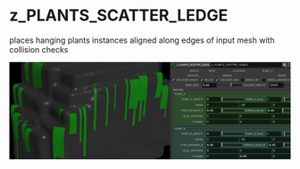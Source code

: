 # z_PLANTS_SCATTER_LEDGE

places hanging plants instances aligned along edges of input mesh with collision checks

![z_PLANTS_SCATTER_LEDGE](https://raw.githubusercontent.com/CorvaeOboro/zenv/master/hip/z_PLANTS_SCATTER_LEDGE/z_PLANTS_SCATTER_LEDGE.jpg?raw=true "z_PLANTS_SCATTER_LEDGE")
